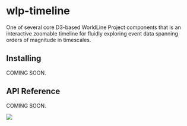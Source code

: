 # wlp-timeline

One of several core D3-based WorldLine Project components that is an interactive zoomable timeline for fluidly exploring event data spanning orders of magnitude in timescales.

## Installing

COMING SOON.

## API Reference

COMING SOON.

<a href="https://zenhub.io"><img src="https://raw.githubusercontent.com/ZenHubIO/support/master/zenhub-badge.png"></a>